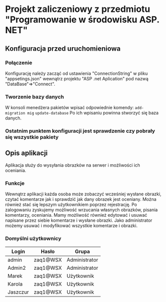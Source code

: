 ﻿# Projekt zaliczeniowy z przedmiotu "Programowanie w środowisku ASP. NET"
## Konfiguracja przed uruchomieniowa
### Połączenie
Konfigurację należy zacząć od ustawienia "ConnectionString" w pliku "appsetings.json" wewnątrz projektu "ASP .net Aplication" pod nazwą "DataBase"=>"Connect". 
### Tworzenie bazy danych
W konsoli menedżera pakietów wpisać odpowiednie komendy: 
`add-migration mig`
`update-database`
Po ich wpisaniu powinna stworzyć się baza danych.
### Ostatnim punktem konfiguracji jest sprawdzenie czy pobrały się wszystkie pakiety
## Opis aplikacji
Aplikacja służy do wysyłania obrazków na serwer i możliwości ich oceniania.
### Funkcje
Wewnątrz aplikacji każda osoba może zobaczyć wcześniej wysłane obrazki, czytać komentarze jak i sprawdzić jak dany obrazek jest oceniany. Można również stać się lepszym użytkownikiem poprzez rejestrację.
Po zalogowaniu zyskujemy możliwość wrzucania własnych obrazków, pisania komentarzy, oceniania. Mamy możliwość również edytować i usuwać napisane przez siebie komentarze i wysłane obrazki.
Jako administrator możemy usuwać i modyfikować wszystkie komentarze i obrazki.
### Domyślni użytkownicy
|Login|Hasło|Grupa
|--|--|--|
|admin|zaq1@WSX|Administrator
|Admin2|zaq1@WSX|Administrator
|Marek|zaq1@WSX|Użytkownik
|Karola|zaq1@WSX|Użytkownik
|Jaszczur|zaq1@WSX|Użytkownik




